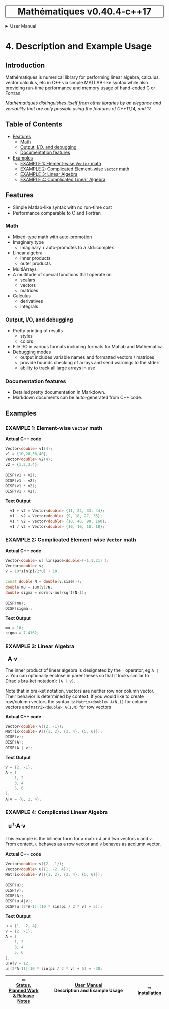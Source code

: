 <h1 style='border: 2px solid; text-align: center'>Mathématiques v0.40.4-c++17</h1>

<details>

<summary>User Manual</summary>

# [User Manual](../README.md)<br>
1. [About](../about/README.md)<br>
2. [License](../license/README.md)<br>
3. [Status, Planned Work & Release Notes](../status-release/README.md)<br>
4. _Description and Example Usage_ <br>
5. [Installation](../installation/README.md)<br>
6. [Your First Mathématiques Project](../first-project/README.md)<br>
7. [Usage Guide: Syntax, Data Types, Functions, etc](../usage-guide/README.md)<br>
8. [Benchmarks](../benchmarks/README.md)<br>
9. [Tests](../test/README.md)<br>
10. [Developer Guide: Modifying and Extending Mathématiques](../developer-guide/README.md)<br>


</details>



# 4. Description and Example Usage


## Introduction

Mathématiques is numerical library for performing linear algebra, calculus, vector calculus, etc in C++ via simple MATLAB-like syntax while also providing run-time performance and memory usage of hand-coded C or Fortran.

_Mathématiques distinguishes itself from other libraries by an elegance and versatility that are only possible using the features of C++11,14, and 17._


## Table of Contents

+ [Features](#features)
  + [Math](#math)
  + [Output, I/O, and debugging](#output)
  + [Documentation features](#documentation-features)
+ [Examples](#examples)
  + [EXAMPLE 1: Element-wise `Vector` math](#example-1)
  + [EXAMPLE 2: Complicated Element-wise `Vector` math](#example-2)
  + [EXAMPLE 3: Linear Algebra](#example-3)
  + [EXAMPLE 4: Complicated Linear Algebra](#example-4)


## Features
+ Simple Matlab-like syntax with no run-time cost
+ Performance comparable to C and Fortran

### Math
+ Mixed-type math with auto-promotion
+ Imaginary type
  + Imaginary<double> + <double> auto-promotes to a std::complex<double>
+ Linear algebra
  + inner products
  + outer products
+ MultiArrays
+ A multitude of special functions that operate on
  + scalars
  + vectors
  + matrices
+ Calculus
  + derivatives
  + integrals

<a name="#output"></a>
### Output, I/O, and debugging
+ Pretty printing of results
  + styles
  + colors
+ File I/O in various formats including formats for Matlab and Mathematica
+ Debugging modes
  + output includes variable names and formatted vectors / matrices
  + provide bounds checking of arrays and send warnings to the stderr
  + ability to track all large arrays in use

### Documentation features
+ Detailed pretty documentation in Markdown.  
+ Markdown documents can be auto-generated from C++ code.

## Examples

<a name="example-1"></a>
### EXAMPLE 1: Element-wise `Vector` math

**Actual C++ code**
```C++
Vector<double> v1(4);
v1 = {10,20,30,40}; 
Vector<double> v2(4);
v2 = {1,2,3,4}; 

DISP(v1 + v2);
DISP(v1 - v2);
DISP(v1 * v2);
DISP(v1 / v2);
```

**Text Output**
```C++
  v1 + v2 = Vector<double> {11, 22, 33, 44}; 
  v1 - v2 = Vector<double> {9, 18, 27, 36}; 
  v1 * v2 = Vector<double> {10, 40, 90, 160}; 
  v1 / v2 = Vector<double> {10, 10, 10, 10}; 
```

<a name="example-2"></a>
### EXAMPLE 2: Complicated Element-wise `Vector` math

**Actual C++ code**
```C++
Vector<double> u( linspace<double>(-1,1,21) );
Vector<double> v;
v = 10*sin(pi/2*u) + 10;

const double N = double(v.size());
double mu = sum(v)/N;
double sigma = norm(v-mu)/sqrt(N-1);

DISP(mu);
DISP(sigma);
```

**Text Output**
```C++
mu = 10; 
sigma = 7.4162; 
```

<a name="example-3"></a>
### EXAMPLE 3: Linear Algebra

![A dot V](A-dot-v.png)

The inner product of linear algebra is designated by the `|` operator, eg ```A | v```.  You can optionally enclose in parentheses so that it looks similar to [Dirac's bra-ket notation](https://en.wikipedia.org/wiki/Bra%E2%80%93ket_notation)): ```(A | v)```.

Note that in bra-ket notation, vectors are neither row nor column vector.  Their behavior is determined by context.   If you would like to create row/column vectors the syntax is: ```Matrix<double> A(N,1)``` for column vectors and ```Matrix<double> A(1,N)``` for row vectors


**Actual C++ code**
```C++
Vector<double> v({2, -1});
Matrix<double> A({{1, 2}, {3, 4}, {5, 6}});
DISP(v);
DISP(A);
DISP(A | v);
```

**Text Output**
```C++
v = {2, -1}; 
A = [
    1, 2
    3, 4
    5, 6
]; 
A|v = {0, 2, 4}; 
```
<a name="example-4"></a>
### EXAMPLE 4: Complicated Linear Algebra

![u dot A dot V](u-dot-A-dot-v.png)

This example is the bilinear form for a matrix ```A``` and two vectors ```u``` and ```v```.  From context, ```u``` behaves as a row vector and ```v``` behaves as acolumn vector.

**Actual C++ code**
```C++
Vector<double> v({2, -1});
Vector<double> u({1, -2, 4});
Matrix<double> A({{1, 2}, {3, 4}, {5, 6}});

DISP(u);
DISP(v);
DISP(A);
DISP(u|A|v);
DISP(u|(2*A-1)|(10 * sin(pi / 2 * v) + 5));
```

**Text Output**
```C++
u = {1, -2, 4}; 
v = {2, -1}; 
A = [
    1, 2
    3, 4
    5, 6
]; 
u|A|v = 12; 
u|(2*A-1)|(10 * sin(pi / 2 * v) + 5) = -30; 
```



| ⇦ <br />[Status, Planned Work & Release Notes](../status-release/README.md)  | [User Manual](../README.md)<br />Description and Example Usage<br /><img width=1000/> | ⇨ <br />[Installation](../installation/README.md)   |
| ------------ | :-------------------------------: | ------------ |

